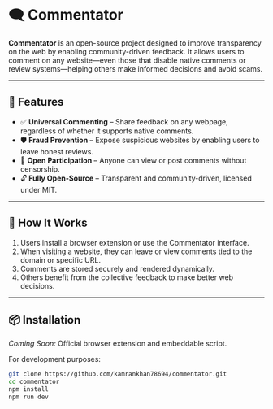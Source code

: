 # 🗨️ Commentator

**Commentator** is an open-source project designed to improve transparency on the web by enabling community-driven feedback. It allows users to comment on any website—even those that disable native comments or review systems—helping others make informed decisions and avoid scams.

---

## 🚀 Features

- ✅ **Universal Commenting** – Share feedback on any webpage, regardless of whether it supports native comments.
- 🛡️ **Fraud Prevention** – Expose suspicious websites by enabling users to leave honest reviews.
- 💬 **Open Participation** – Anyone can view or post comments without censorship.
- 🔓 **Fully Open-Source** – Transparent and community-driven, licensed under MIT.

---

## 🔧 How It Works

1. Users install a browser extension or use the Commentator interface.
2. When visiting a website, they can leave or view comments tied to the domain or specific URL.
3. Comments are stored securely and rendered dynamically.
4. Others benefit from the collective feedback to make better web decisions.

---

## 📦 Installation

_Coming Soon:_ Official browser extension and embeddable script.

For development purposes:

```bash
git clone https://github.com/kamrankhan78694/commentator.git
cd commentator
npm install
npm run dev
